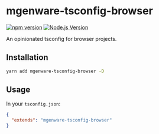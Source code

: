 # mgenware-tsconfig-browser

[![npm version](https://img.shields.io/npm/v/mgenware-tsconfig-browser.svg?style=flat-square)](https://npmjs.com/package/mgenware-tsconfig-browser)
[![Node.js Version](http://img.shields.io/node/v/mgenware-tsconfig-browser.svg?style=flat-square)](https://nodejs.org/en/)

An opinionated tsconfig for browser projects.

## Installation

```sh
yarn add mgenware-tsconfig-browser -D
```

## Usage

In your `tsconfig.json`:

```json
{
  "extends": "mgenware-tsconfig-browser"
}
```
